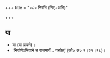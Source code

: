 +++
title = "०८० निरभि (निर्+अभि)"

+++

## या
- या (या प्रापणे)।
- 'निर्याणेऽभियाने च राजमार्गं… गच्छेत्' (कौ० अ० १।२१।१८)।
